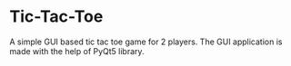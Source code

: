 # Tic-Tac-Toe
A simple GUI based tic tac toe game for 2 players.
The GUI application is made with the help of PyQt5 library.
